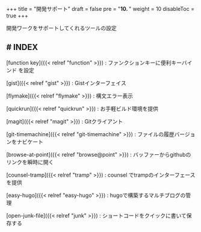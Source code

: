 +++
title = "開発サポート"
draft = false
pre = "<b>10. </b>"
weight = 10
disableToc = true
+++

開発ワークをサポートしてくれるツールの設定


## # INDEX

[function key]({{< relref "function" >}})
: ファンクションキーに便利キーバインド を設定

[gist]({{< relref "gist" >}})
: Gistインターフェイス

[flymake]({{< relref "flymake" >}})
: 構文エラー表示

[quickrun]({{< relref "quickrun" >}})
: お手軽ビルド環境を提供

[magit]({{< relref "magit" >}})
: Gitクライアント

[git-timemachine]({{< relref "git-timemachine" >}})
: ファイルの履歴バージョンをナビケート

[browse-at-point]({{< relref "browse@point" >}})
: バッファーからgithubのリンクを瞬時に開く

[counsel-tramp]({{< relref "tramp" >}})
: counsel でtrampのインターフェースを提供

[easy-hugo]({{< relref "easy-hugo" >}})
: hugoで構築するマルチブログの管理

[open-junk-file]({{< relref "junk" >}})
: ショートコードをクイックに書いて保存する


